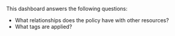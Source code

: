 This dashboard answers the following questions:

- What relationships does the policy have with other resources?
- What tags are applied?
